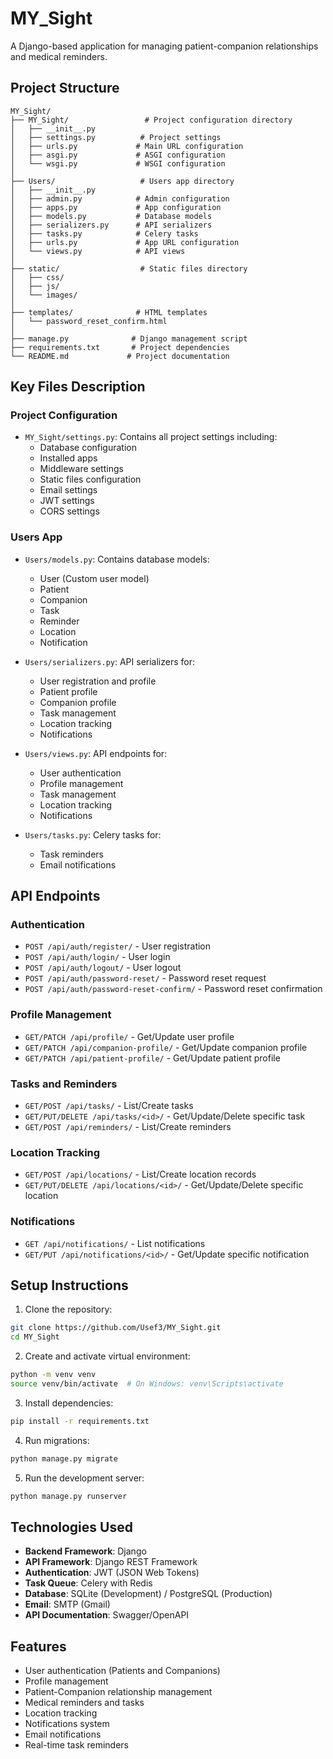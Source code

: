 # MY_Sight

A Django-based application for managing patient-companion relationships and medical reminders.

## Project Structure

```
MY_Sight/
├── MY_Sight/                 # Project configuration directory
│   ├── __init__.py
│   ├── settings.py          # Project settings
│   ├── urls.py             # Main URL configuration
│   ├── asgi.py             # ASGI configuration
│   └── wsgi.py             # WSGI configuration
│
├── Users/                   # Users app directory
│   ├── __init__.py
│   ├── admin.py            # Admin configuration
│   ├── apps.py             # App configuration
│   ├── models.py           # Database models
│   ├── serializers.py      # API serializers
│   ├── tasks.py            # Celery tasks
│   ├── urls.py             # App URL configuration
│   └── views.py            # API views
│
├── static/                  # Static files directory
│   ├── css/
│   ├── js/
│   └── images/
│
├── templates/              # HTML templates
│   └── password_reset_confirm.html
│
├── manage.py              # Django management script
├── requirements.txt       # Project dependencies
└── README.md             # Project documentation
```

## Key Files Description

### Project Configuration
- `MY_Sight/settings.py`: Contains all project settings including:
  - Database configuration
  - Installed apps
  - Middleware settings
  - Static files configuration
  - Email settings
  - JWT settings
  - CORS settings

### Users App
- `Users/models.py`: Contains database models:
  - User (Custom user model)
  - Patient
  - Companion
  - Task
  - Reminder
  - Location
  - Notification

- `Users/serializers.py`: API serializers for:
  - User registration and profile
  - Patient profile
  - Companion profile
  - Task management
  - Location tracking
  - Notifications

- `Users/views.py`: API endpoints for:
  - User authentication
  - Profile management
  - Task management
  - Location tracking
  - Notifications

- `Users/tasks.py`: Celery tasks for:
  - Task reminders
  - Email notifications

## API Endpoints

### Authentication
- `POST /api/auth/register/` - User registration
- `POST /api/auth/login/` - User login
- `POST /api/auth/logout/` - User logout
- `POST /api/auth/password-reset/` - Password reset request
- `POST /api/auth/password-reset-confirm/` - Password reset confirmation

### Profile Management
- `GET/PATCH /api/profile/` - Get/Update user profile
- `GET/PATCH /api/companion-profile/` - Get/Update companion profile
- `GET/PATCH /api/patient-profile/` - Get/Update patient profile

### Tasks and Reminders
- `GET/POST /api/tasks/` - List/Create tasks
- `GET/PUT/DELETE /api/tasks/<id>/` - Get/Update/Delete specific task
- `GET/POST /api/reminders/` - List/Create reminders

### Location Tracking
- `GET/POST /api/locations/` - List/Create location records
- `GET/PUT/DELETE /api/locations/<id>/` - Get/Update/Delete specific location

### Notifications
- `GET /api/notifications/` - List notifications
- `GET/PUT /api/notifications/<id>/` - Get/Update specific notification

## Setup Instructions

1. Clone the repository:
```bash
git clone https://github.com/Usef3/MY_Sight.git
cd MY_Sight
```

2. Create and activate virtual environment:
```bash
python -m venv venv
source venv/bin/activate  # On Windows: venv\Scripts\activate
```

3. Install dependencies:
```bash
pip install -r requirements.txt
```

4. Run migrations:
```bash
python manage.py migrate
```

5. Run the development server:
```bash
python manage.py runserver
```

## Technologies Used

- **Backend Framework**: Django
- **API Framework**: Django REST Framework
- **Authentication**: JWT (JSON Web Tokens)
- **Task Queue**: Celery with Redis
- **Database**: SQLite (Development) / PostgreSQL (Production)
- **Email**: SMTP (Gmail)
- **API Documentation**: Swagger/OpenAPI

## Features

- User authentication (Patients and Companions)
- Profile management
- Patient-Companion relationship management
- Medical reminders and tasks
- Location tracking
- Notifications system
- Email notifications
- Real-time task reminders


